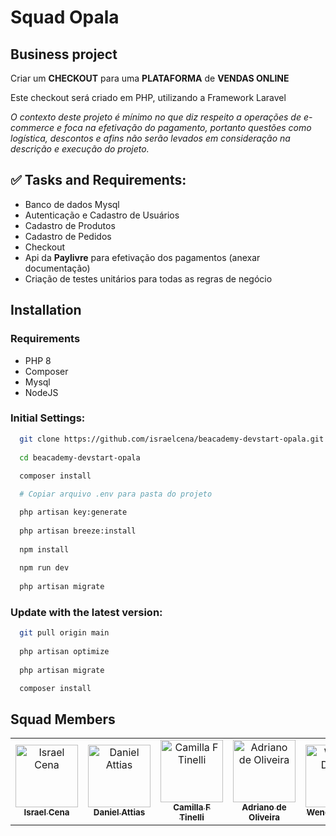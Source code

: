 # Squad Opala 

## Business project

Criar um **CHECKOUT** para uma **PLATAFORMA** de **VENDAS ONLINE**

Este checkout será criado em PHP, utilizando a Framework Laravel

*O contexto deste projeto é mínimo no que diz respeito a operações de e-commerce e foca na efetivação do pagamento, portanto questões como logística, descontos e afins não serão levados em consideração na descrição e execução do projeto.*

## ✅ Tasks and Requirements:

- Banco de dados Mysql
- Autenticação e Cadastro de Usuários
- Cadastro de Produtos
- Cadastro de Pedidos
- Checkout
- Api da **Paylivre** para efetivação dos pagamentos (anexar documentação)
- Criação de testes unitários para todas as regras de negócio


## Installation

### Requirements
- PHP 8
- Composer
- Mysql
- NodeJS

### Initial Settings:

```bash
  git clone https://github.com/israelcena/beacademy-devstart-opala.git
  
  cd beacademy-devstart-opala
  
  composer install

  # Copiar arquivo .env para pasta do projeto

  php artisan key:generate
  
  php artisan breeze:install
 
  npm install
  
  npm run dev
  
  php artisan migrate
```

### Update with the latest version:

```bash
  git pull origin main
  
  php artisan optimize
  
  php artisan migrate

  composer install
```

## Squad Members

<table>
  <tr>
    <td align="center">
      <a href="https://github.com/israelcena">
        <img src="https://github.com/israelcena.png" width="100px;" alt="Israel Cena"/><br>
        <sub>
          <b>Israel Cena</b>
        </sub>
      </a>
    </td>
    <td align="center">
      <a href="https://github.com/attiasdan">
        <img src="https://github.com/attiasdan.png" width="100px;" alt="Daniel Attias"/><br>
        <sub>
          <b>Daniel Attias</b>
        </sub>
      </a>
    </td>
    <td align="center">
      <a href="https://github.com/camilaftin">
        <img src="https://github.com/camilaftin.png" width="100px;" alt="Camilla F Tinelli"/><br>
        <sub>
          <b>Camilla F Tinelli</b>
        </sub>
      </a>
    </td>
    <td align="center">
      <a href="https://github.com/adrianoarch">
        <img src="https://github.com/adrianoarch.png" width="100px;" alt="Adriano de Oliveira"/><br>
        <sub>
          <b>Adriano de Oliveira</b>
        </sub>
      </a>
    </td>
    <td align="center">
      <a href="https://github.com/Wendeldev87">
        <img src="https://github.com/Wendeldev87.png" width="100px;" alt="Wendel Duarte"/><br>
        <sub>
          <b>Wendel Duarte</b>
        </sub>
      </a>
    </td>            
    <td align="center">
      <a href="https://github.com/ErikMacedo">
        <img src="https://github.com/ErikMacedo.png" width="100px;" alt="Erik Macêdo"/><br>
        <sub>
          <b>Erik Macêdo</b>
        </sub>
      </a>
    </td>
  </tr>
</table>
